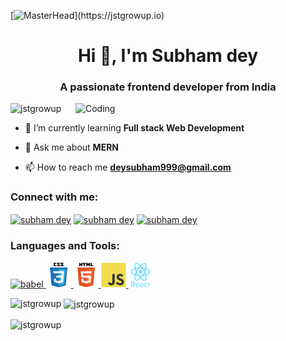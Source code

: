 [![MasterHead]([https://1.bp.blogspot.com/-7A4WynwLsM...](https://raw.githubusercontent.com/PolarBearGG/PolarBearGG/master/web-developer.gif))](https://jstgrowup.io)
<h1 align="center">Hi 👋, I'm Subham dey</h1>
<h3 align="center">A passionate frontend developer from India</h3>
<img align="right" alt="Coding" width="400" src="https://camo.githubusercontent.com/5ddf73ad3a205111cf8c686f687fc216c2946a75005718c8da5b837ad9de78c9/68747470733a2f2f7468756d62732e6766796361742e636f6d2f4576696c4e657874446576696c666973682d736d616c6c2e676966">

<p align="left"> <img src="https://komarev.com/ghpvc/?username=jstgrowup&label=Profile%20views&color=0e75b6&style=flat" alt="jstgrowup" /> </p>

- 🌱 I’m currently learning **Full stack Web Development**

- 💬 Ask me about **MERN**

- 📫 How to reach me **deysubham999@gmail.com**

<h3 align="left">Connect with me:</h3>
<p align="left">
<a href="https://linkedin.com/in/subham dey" target="blank"><img align="center" src="https://raw.githubusercontent.com/rahuldkjain/github-profile-readme-generator/master/src/images/icons/Social/linked-in-alt.svg" alt="subham dey" height="30" width="40" /></a>
<a href="https://fb.com/subham dey" target="blank"><img align="center" src="https://raw.githubusercontent.com/rahuldkjain/github-profile-readme-generator/master/src/images/icons/Social/facebook.svg" alt="subham dey" height="30" width="40" /></a>
<a href="https://www.youtube.com/c/subham dey" target="blank"><img align="center" src="https://raw.githubusercontent.com/rahuldkjain/github-profile-readme-generator/master/src/images/icons/Social/youtube.svg" alt="subham dey" height="30" width="40" /></a>
</p>

<h3 align="left">Languages and Tools:</h3>
<p align="left"> <a href="https://babeljs.io/" target="_blank" rel="noreferrer"> <img src="https://www.vectorlogo.zone/logos/babeljs/babeljs-icon.svg" alt="babel" width="40" height="40"/> </a> <a href="https://www.w3schools.com/css/" target="_blank" rel="noreferrer"> <img src="https://raw.githubusercontent.com/devicons/devicon/master/icons/css3/css3-original-wordmark.svg" alt="css3" width="40" height="40"/> </a> <a href="https://www.w3.org/html/" target="_blank" rel="noreferrer"> <img src="https://raw.githubusercontent.com/devicons/devicon/master/icons/html5/html5-original-wordmark.svg" alt="html5" width="40" height="40"/> </a> <a href="https://developer.mozilla.org/en-US/docs/Web/JavaScript" target="_blank" rel="noreferrer"> <img src="https://raw.githubusercontent.com/devicons/devicon/master/icons/javascript/javascript-original.svg" alt="javascript" width="40" height="40"/> </a> <a href="https://reactjs.org/" target="_blank" rel="noreferrer"> <img src="https://raw.githubusercontent.com/devicons/devicon/master/icons/react/react-original-wordmark.svg" alt="react" width="40" height="40"/> </a> </p>


<p><img align="left" src="https://github-readme-stats.vercel.app/api/top-langs?username=jstgrowup&show_icons=true&locale=en&layout=compact" alt="jstgrowup" /></p>

<p>&nbsp;<img align="center" src="https://github-readme-stats.vercel.app/api?username=jstgrowup&show_icons=true&locale=en" alt="jstgrowup" /></p>

<p><img align="center" src="https://github-readme-streak-stats.herokuapp.com/?user=jstgrowup&" alt="jstgrowup" /></p>

